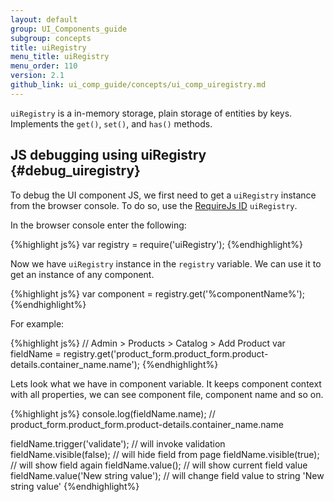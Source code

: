 ```yaml
---
layout: default
group: UI_Components_guide
subgroup: concepts
title: uiRegistry
menu_title: uiRegistry
menu_order: 110
version: 2.1
github_link: ui_comp_guide/concepts/ui_comp_uiregistry.md
---
```


`uiRegistry` is a in-memory storage, plain storage of entities by keys. Implements the `get()`, `set()`, and `has()` methods.

## JS debugging using uiRegistry {#debug_uiregistry}

To debug the UI component JS, we first need to get a `uiRegistry` instance from the browser console. To do so, use the [RequireJs ID]({{page.baseurl}}/javascript-dev-guide/javascript/requirejs_concept.html) `uiRegistry`.

In the browser console enter the following:

{%highlight js%}
var registry = require('uiRegistry');
{%endhighlight%}

Now we have `uiRegistry` instance in the `registry` variable. We can use it to get an instance of any component.

{%highlight js%}
var component = registry.get('%componentName%');
{%endhighlight%}

For example:

{%highlight js%}
// Admin > Products > Catalog > Add Product
var fieldName = registry.get('product_form.product_form.product-details.container_name.name');
{%endhighlight%}

Lets look what we have in component variable. It keeps component context with all properties, we can see component file, component name and so on.

{%highlight js%}
console.log(fieldName.name); // product_form.product_form.product-details.container_name.name

fieldName.trigger('validate'); // will invoke validation
fieldName.visible(false); // will hide field from page
fieldName.visible(true);  // will show field again
fieldName.value(); // will show current field value
fieldName.value('New string value'); // will change field value to string 'New string value'
{%endhighlight%}
